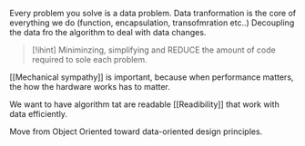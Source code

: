 Every problem you solve is a data problem.
Data tranformation is the core of everything we do (function, encapsulation, transofmration etc..)
Decoupling the data fro the algorithm to deal with data changes. 

> [!ihint]
>  Miniminzing, simplifying and REDUCE the amount of code required to sole each problem.

[[Mechanical sympathy]] is important, because when performance matters, the how the hardware works has to matter. 

We want to have algorithm tat are readable [[Readibility]] that work with data efficiently. 


Move from Object Oriented toward data-oriented design principles.